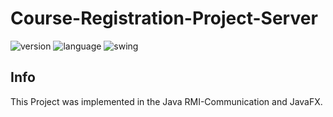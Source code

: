 Course-Registration-Project-Server
===

![version](https://img.shields.io/badge/Version-1.0.0-green.svg)
![language](https://img.shields.io/badge/Language-Java-Orange.svg)
![swing](https://img.shields.io/badge/GUI-JavaFX-Blue.svg)

Info
---
This Project was implemented in the Java RMI-Communication and JavaFX.
